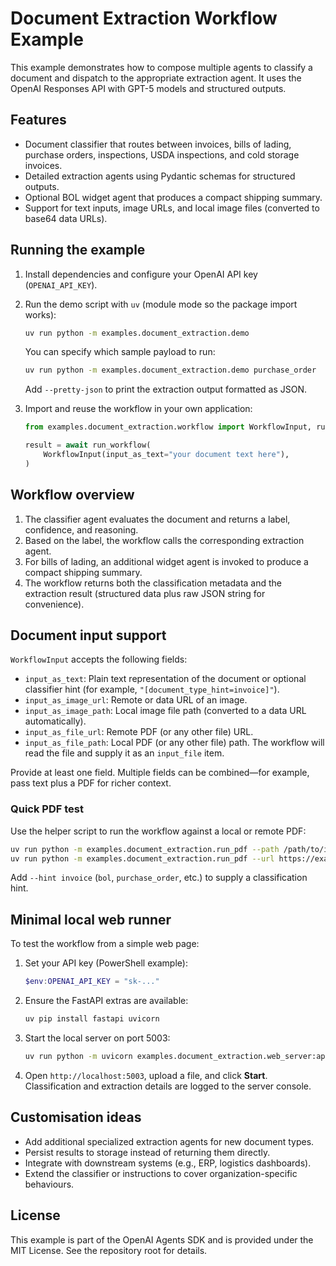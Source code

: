 # Document Extraction Workflow Example

This example demonstrates how to compose multiple agents to classify a document
and dispatch to the appropriate extraction agent. It uses the OpenAI Responses
API with GPT-5 models and structured outputs.

## Features

- Document classifier that routes between invoices, bills of lading,
  purchase orders, inspections, USDA inspections, and cold storage invoices.
- Detailed extraction agents using Pydantic schemas for structured outputs.
- Optional BOL widget agent that produces a compact shipping summary.
- Support for text inputs, image URLs, and local image files (converted to
  base64 data URLs).

## Running the example

1. Install dependencies and configure your OpenAI API key (`OPENAI_API_KEY`).
2. Run the demo script with `uv` (module mode so the package import works):

   ```bash
   uv run python -m examples.document_extraction.demo
   ```

   You can specify which sample payload to run:

   ```bash
   uv run python -m examples.document_extraction.demo purchase_order
   ```

   Add `--pretty-json` to print the extraction output formatted as JSON.

3. Import and reuse the workflow in your own application:

   ```python
   from examples.document_extraction.workflow import WorkflowInput, run_workflow

   result = await run_workflow(
       WorkflowInput(input_as_text="your document text here"),
   )
   ```

## Workflow overview

1. The classifier agent evaluates the document and returns a label, confidence,
   and reasoning.
2. Based on the label, the workflow calls the corresponding extraction agent.
3. For bills of lading, an additional widget agent is invoked to produce a
   compact shipping summary.
4. The workflow returns both the classification metadata and the extraction
   result (structured data plus raw JSON string for convenience).

## Document input support

`WorkflowInput` accepts the following fields:

- `input_as_text`: Plain text representation of the document or optional
  classifier hint (for example, `"[document_type_hint=invoice]"`).
- `input_as_image_url`: Remote or data URL of an image.
- `input_as_image_path`: Local image file path (converted to a data URL
  automatically).
- `input_as_file_url`: Remote PDF (or any other file) URL.
- `input_as_file_path`: Local PDF (or any other file) path. The workflow will
  read the file and supply it as an `input_file` item.

Provide at least one field. Multiple fields can be combined—for example, pass
text plus a PDF for richer context.

### Quick PDF test

Use the helper script to run the workflow against a local or remote PDF:

```bash
uv run python -m examples.document_extraction.run_pdf --path /path/to/invoice.pdf --pretty-json
uv run python -m examples.document_extraction.run_pdf --url https://example.com/sample.pdf --pretty-json
```

Add `--hint invoice` (`bol`, `purchase_order`, etc.) to supply a classification
hint.

## Minimal local web runner

To test the workflow from a simple web page:

1. Set your API key (PowerShell example):

   ```powershell
   $env:OPENAI_API_KEY = "sk-..."
   ```

2. Ensure the FastAPI extras are available:

   ```bash
   uv pip install fastapi uvicorn
   ```

3. Start the local server on port 5003:

   ```bash
   uv run python -m uvicorn examples.document_extraction.web_server:app --host 127.0.0.1 --port 5003 --reload
   ```

4. Open `http://localhost:5003`, upload a file, and click **Start**. Classification and extraction details are logged to the server console.

## Customisation ideas

- Add additional specialized extraction agents for new document types.
- Persist results to storage instead of returning them directly.
- Integrate with downstream systems (e.g., ERP, logistics dashboards).
- Extend the classifier or instructions to cover organization-specific
  behaviours.

## License

This example is part of the OpenAI Agents SDK and is provided under the MIT
License. See the repository root for details.


